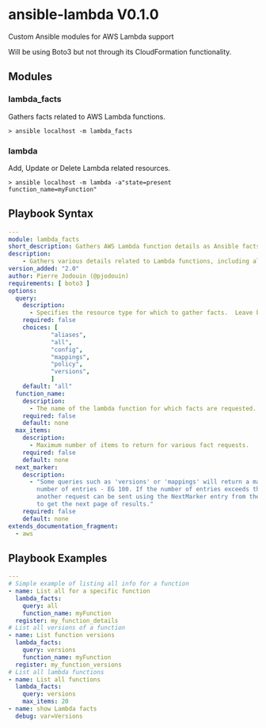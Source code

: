 # ansible-lambda V0.1.0
Custom Ansible modules for AWS Lambda support

Will be using Boto3 but not through its CloudFormation functionality.

## Modules

### lambda_facts
Gathers facts related to AWS Lambda functions.

`> ansible localhost -m lambda_facts`

### lambda
Add, Update or Delete Lambda related resources.

`> ansible localhost -m lambda -a"state=present function_name=myFunction"`


## Playbook Syntax

```yaml
---
module: lambda_facts
short_description: Gathers AWS Lambda function details as Ansible facts
description:
    - Gathers various details related to Lambda functions, including aliases, versions and event source mappings.
version_added: "2.0"
author: Pierre Jodouin (@pjodouin)
requirements: [ boto3 ]
options:
  query:
    description:
      - Specifies the resource type for which to gather facts.  Leave blank to retrieve all facts.
    required: false
    choices: [
            "aliases",
            "all",
            "config",
            "mappings",
            "policy",
            "versions",
            ]
    default: "all"
  function_name:
    description:
      - The name of the lambda function for which facts are requested.
    required: false
    default: none
  max_items:
    description:
      - Maximum number of items to return for various fact requests.
    required: false
    default: none
  next_marker:
    description:
      - "Some queries such as 'versions' or 'mappings' will return a maximum
        number of entries - EG 100. If the number of entries exceeds this maximum
        another request can be sent using the NextMarker entry from the first response
        to get the next page of results."
    required: false
    default: none
extends_documentation_fragment:
  - aws
```

## Playbook Examples

```yaml
---
# Simple example of listing all info for a function
- name: List all for a specific function
  lambda_facts:
    query: all
    function_name: myFunction
  register: my_function_details
# List all versions of a function
- name: List function versions
  lambda_facts:
    query: versions
    function_name: myFunction
  register: my_function_versions
# List all lambda functions
- name: List all functions
  lambda_facts:
    query: versions
    max_items: 20
- name: show Lambda facts
  debug: var=Versions
```

